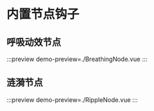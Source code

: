 # 内置节点钩子

## 呼吸动效节点

:::preview
demo-preview=./BreathingNode.vue
:::


## 涟漪节点

:::preview
demo-preview=./RippleNode.vue
:::


